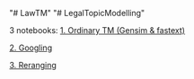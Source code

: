 "# LawTM" 
"# LegalTopicModelling" 

3 notebooks:
 [1. Ordinary TM (Gensim & fastext)](https://github.com/Athugodage/LegalTopicModelling/blob/main/TM_metric.ipynb)
 
 [2. Googling](https://github.com/Athugodage/LegalTopicModelling/blob/main/proper_googling.ipynb)
 
 [3. Reranging](https://github.com/Athugodage/LegalTopicModelling/blob/main/graph.ipynb)
